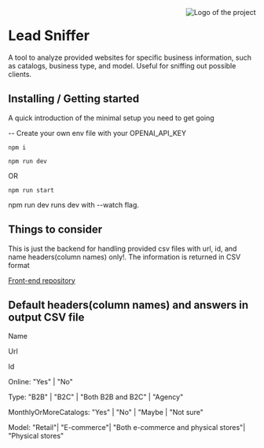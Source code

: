 <img src="https://schertzanimalhospital.com/wp-content/uploads/2018/03/Schertz_iStock-836716796_medium-1024x639.jpg" alt="Logo of the project" align="right">

# Lead Sniffer
A tool to analyze provided websites for specific business information, such as catalogs, business type, and model. Useful for sniffing out possible clients.


## Installing / Getting started

A quick introduction of the minimal setup you need to get going

-- Create your own env file with your OPENAI_API_KEY

```shell
npm i
```

```shell
npm run dev
```
OR
```shell
npm run start
```

npm run dev runs dev with --watch flag.

## Things to consider 

This is just the backend for handling provided csv files with url, id, and name headers(column names) only!.
The information is returned in CSV format 

[Front-end repository](https://github.com/boop-bap/gpt/tree/TypeChat-page)

## Default headers(column names) and answers in output CSV file 
 
Name

Url

Id

Online: "Yes" | "No"

Type: "B2B" | "B2C" | "Both B2B and B2C" | "Agency"

MonthlyOrMoreCatalogs: "Yes" | "No" | "Maybe | "Not sure"

Model: "Retail"| "E-commerce"| "Both e-commerce and physical stores"| "Physical stores"

